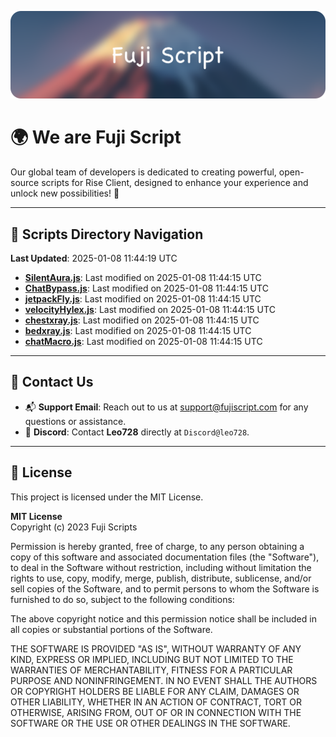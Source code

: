 ![Banner](.github/b.webp)

# 🌍 **We are Fuji Script**

Our global team of developers is dedicated to creating powerful, open-source scripts for Rise Client, designed to enhance your experience and unlock new possibilities! 🌟

---
<!-- SCRIPTS_NAVIGATION_START -->
## 📂 **Scripts Directory Navigation**

**Last Updated**: 2025-01-08 11:44:19 UTC

- **[SilentAura.js](scripts/SilentAura.js)**: Last modified on 2025-01-08 11:44:15 UTC
- **[ChatBypass.js](scripts/ChatBypass.js)**: Last modified on 2025-01-08 11:44:15 UTC
- **[jetpackFly.js](scripts/jetpackFly.js)**: Last modified on 2025-01-08 11:44:15 UTC
- **[velocityHylex.js](scripts/velocityHylex.js)**: Last modified on 2025-01-08 11:44:15 UTC
- **[chestxray.js](scripts/chestxray.js)**: Last modified on 2025-01-08 11:44:15 UTC
- **[bedxray.js](scripts/bedxray.js)**: Last modified on 2025-01-08 11:44:15 UTC
- **[chatMacro.js](scripts/chatMacro.js)**: Last modified on 2025-01-08 11:44:15 UTC

<!-- SCRIPTS_NAVIGATION_END -->

---

## 💬 **Contact Us**  
- 📬 **Support Email**: Reach out to us at [support@fujiscript.com](mailto:support@fujiscript.com) for any questions or assistance.  
- 💬 **Discord**: Contact **Leo728** directly at `Discord@leo728`.

---

## 📜 **License**

This project is licensed under the MIT License.  

**MIT License**  
Copyright (c) 2023 Fuji Scripts  

Permission is hereby granted, free of charge, to any person obtaining a copy of this software and associated documentation files (the "Software"), to deal in the Software without restriction, including without limitation the rights to use, copy, modify, merge, publish, distribute, sublicense, and/or sell copies of the Software, and to permit persons to whom the Software is furnished to do so, subject to the following conditions:  

The above copyright notice and this permission notice shall be included in all copies or substantial portions of the Software.  

THE SOFTWARE IS PROVIDED "AS IS", WITHOUT WARRANTY OF ANY KIND, EXPRESS OR IMPLIED, INCLUDING BUT NOT LIMITED TO THE WARRANTIES OF MERCHANTABILITY, FITNESS FOR A PARTICULAR PURPOSE AND NONINFRINGEMENT. IN NO EVENT SHALL THE AUTHORS OR COPYRIGHT HOLDERS BE LIABLE FOR ANY CLAIM, DAMAGES OR OTHER LIABILITY, WHETHER IN AN ACTION OF CONTRACT, TORT OR OTHERWISE, ARISING FROM, OUT OF OR IN CONNECTION WITH THE SOFTWARE OR THE USE OR OTHER DEALINGS IN THE SOFTWARE.  
